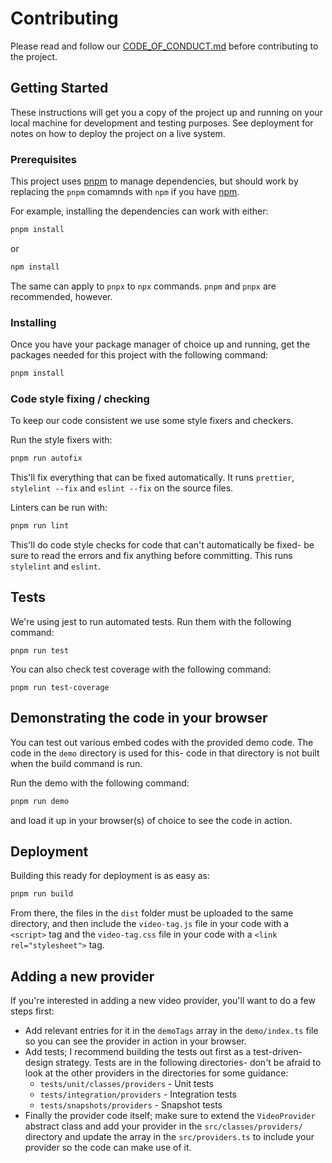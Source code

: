 # Contributing

Please read and follow our [CODE_OF_CONDUCT.md](CODE_OF_CONDUCT.md) before contributing to the project.

## Getting Started

These instructions will get you a copy of the project up and running on your local machine for development and testing purposes. See deployment for notes on how to deploy the project on a live system.

### Prerequisites

This project uses [pnpm](https://pnpm.js.org/) to manage dependencies, but should work by replacing the `pnpm` comamnds with `npm` if you have [npm](https://www.npmjs.com/).

For example, installing the dependencies can work with either:

```bash
pnpm install
```

or

```bash
npm install
```

The same can apply to `pnpx` to `npx` commands. `pnpm` and `pnpx` are recommended, however.

### Installing

Once you have your package manager of choice up and running, get the packages needed for this project with the following command:

```bash
pnpm install
```

### Code style fixing / checking

To keep our code consistent we use some style fixers and checkers.

Run the style fixers with:

```bash
pnpm run autofix
```

This'll fix everything that can be fixed automatically. It runs `prettier`, `stylelint --fix` and `eslint --fix` on the source files.

Linters can be run with:

```bash
pnpm run lint
```

This'll do code style checks for code that can't automatically be fixed-
be sure to read the errors and fix anything before committing. This runs `stylelint` and `eslint`.

## Tests

We're using jest to run automated tests. Run them with the following command:

```
pnpm run test
```

You can also check test coverage with the following command:

```
pnpm run test-coverage
```

## Demonstrating the code in your browser

You can test out various embed codes with the provided demo code.
The code in the `demo` directory is used for this- code in that directory is not
built when the build command is run.

Run the demo with the following command:

```bash
pnpm run demo
```

and load it up in your browser(s) of choice to see the code in action.

## Deployment

Building this ready for deployment is as easy as:

```bash
pnpm run build
```

From there, the files in the `dist` folder must be uploaded to the same
directory, and then include the `video-tag.js` file in your code with a
`<script>` tag and the `video-tag.css` file in your code with a `<link rel="stylesheet">` tag.

## Adding a new provider

If you're interested in adding a new video provider, you'll want to
do a few steps first:

- Add relevant entries for it in the `demoTags` array in the `demo/index.ts` file so you can see the provider in action
  in your browser.
- Add tests; I recommend building the tests out first as a test-driven-design strategy. Tests are in the following
  directories- don't be afraid to look at the other providers in the directories
  for some guidance:
  - `tests/unit/classes/providers` - Unit tests
  - `tests/integration/providers` - Integration tests
  - `tests/snapshots/providers` - Snapshot tests
- Finally the provider code itself; make sure to extend the `VideoProvider` abstract class and add your provider in the
  `src/classes/providers/` directory and update
  the array in the `src/providers.ts` to include
  your provider so the code can make use of it.

